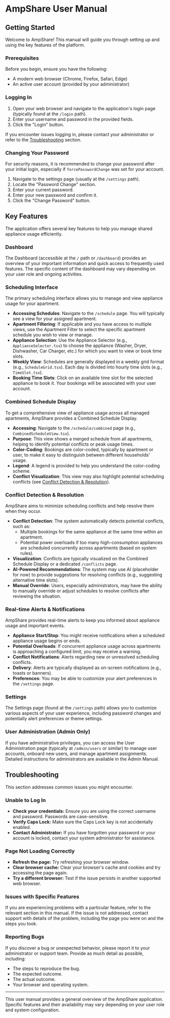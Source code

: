 # AmpShare User Manual

## Getting Started

Welcome to AmpShare! This manual will guide you through setting up and using the key features of the platform.

### Prerequisites

Before you begin, ensure you have the following:

*   A modern web browser (Chrome, Firefox, Safari, Edge)
*   An active user account (provided by your administrator)

### Logging In

1.  Open your web browser and navigate to the application's login page (typically found at the `/login` path).
2.  Enter your username and password in the provided fields.
3.  Click the "Login" button.

If you encounter issues logging in, please contact your administrator or refer to the [Troubleshooting](#troubleshooting) section.

### Changing Your Password

For security reasons, it is recommended to change your password after your initial login, especially if `forcePasswordChange` was set for your account.

1.  Navigate to the settings page (usually at the `/settings` path).
2.  Locate the "Password Change" section.
3.  Enter your current password.
4.  Enter your new password and confirm it.
5.  Click the "Change Password" button.

## Key Features

The application offers several key features to help you manage shared appliance usage efficiently.

### Dashboard

The Dashboard (accessible at the `/` path or `/dashboard`) provides an overview of your important information and quick access to frequently used features. The specific content of the dashboard may vary depending on your user role and ongoing activities.

### Scheduling Interface

The primary scheduling interface allows you to manage and view appliance usage for your apartment.

*   **Accessing Schedules**: Navigate to the `/schedule` page. You will typically see a view for your assigned apartment.
*   **Apartment Filtering**: If applicable and you have access to multiple views, use the Apartment Filter to select the specific apartment schedule you wish to view or manage.
*   **Appliance Selection**: Use the Appliance Selector (e.g., `ApplianceSelector.tsx`) to choose the appliance (Washer, Dryer, Dishwasher, Car Charger, etc.) for which you want to view or book time slots.
*   **Weekly View**: Schedules are generally displayed in a weekly grid format (e.g., `ScheduleGrid.tsx`). Each day is divided into hourly time slots (e.g., `TimeSlot.tsx`).
*   **Booking Time Slots**: Click on an available time slot for the selected appliance to book it. Your bookings will be associated with your user account.

### Combined Schedule Display

To get a comprehensive view of appliance usage across all managed apartments, AmpShare provides a Combined Schedule Display.

*   **Accessing**: Navigate to the `/schedule/combined` page (e.g., `CombinedScheduleView.tsx`).
*   **Purpose**: This view shows a merged schedule from all apartments, helping to identify potential conflicts or peak usage times.
*   **Color-Coding**: Bookings are color-coded, typically by apartment or user, to make it easy to distinguish between different households' usage.
*   **Legend**: A legend is provided to help you understand the color-coding scheme.
*   **Conflict Visualization**: This view may also highlight potential scheduling conflicts (see [Conflict Detection & Resolution](#conflict-detection--resolution)).

### Conflict Detection & Resolution

AmpShare aims to minimize scheduling conflicts and help resolve them when they occur.

*   **Conflict Detection**: The system automatically detects potential conflicts, such as:
    *   Multiple bookings for the same appliance at the same time within an apartment.
    *   Potential power overloads if too many high-consumption appliances are scheduled concurrently across apartments (based on system rules).
*   **Visualization**: Conflicts are typically visualized on the Combined Schedule Display or a dedicated `/conflicts` page.
*   **AI-Powered Recommendations**: The system may use AI (placeholder for now) to provide suggestions for resolving conflicts (e.g., suggesting alternative time slots).
*   **Manual Override**: Users, especially administrators, may have the ability to manually override or adjust schedules to resolve conflicts after reviewing the situation.

### Real-time Alerts & Notifications

AmpShare provides real-time alerts to keep you informed about appliance usage and important events.

*   **Appliance Start/Stop**: You might receive notifications when a scheduled appliance usage begins or ends.
*   **Potential Overloads**: If concurrent appliance usage across apartments is approaching a configured limit, you may receive a warning.
*   **Conflict Notifications**: Alerts regarding new or unresolved scheduling conflicts.
*   **Delivery**: Alerts are typically displayed as on-screen notifications (e.g., toasts or banners).
*   **Preferences**: You may be able to customize your alert preferences in the `/settings` page.

### Settings

The Settings page (found at the `/settings` path) allows you to customize various aspects of your user experience, including password changes and potentially alert preferences or theme settings.

### User Administration (Admin Only)

If you have administrative privileges, you can access the User Administration page (typically at `/admin/users` or similar) to manage user accounts, onboard new users, and manage apartment assignments. Detailed instructions for administrators are available in the Admin Manual.

## Troubleshooting

This section addresses common issues you might encounter.

### Unable to Log In

*   **Check your credentials:** Ensure you are using the correct username and password. Passwords are case-sensitive.
*   **Verify Caps Lock:** Make sure the Caps Lock key is not accidentally enabled.
*   **Contact Administrator:** If you have forgotten your password or your account is locked, contact your system administrator for assistance.

### Page Not Loading Correctly

*   **Refresh the page:** Try refreshing your browser window.
*   **Clear browser cache:** Clear your browser's cache and cookies and try accessing the page again.
*   **Try a different browser:** Test if the issue persists in another supported web browser.

### Issues with Specific Features

If you are experiencing problems with a particular feature, refer to the relevant section in this manual. If the issue is not addressed, contact support with details of the problem, including the page you were on and the steps you took.

### Reporting Bugs

If you discover a bug or unexpected behavior, please report it to your administrator or support team. Provide as much detail as possible, including:

*   The steps to reproduce the bug.
*   The expected outcome.
*   The actual outcome.
*   Your browser and operating system.

---

This user manual provides a general overview of the AmpShare application. Specific features and their availability may vary depending on your user role and system configuration.
